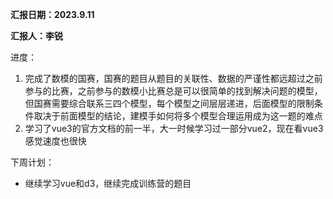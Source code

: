 **汇报日期：2023.9.11**

**汇报人：李锐**



进度：

1. 完成了数模的国赛，国赛的题目从题目的关联性、数据的严谨性都远超过之前参与的比赛，之前参与的数模小比赛总是可以很简单的找到解决问题的模型，但国赛需要综合联系三四个模型，每个模型之间层层递进，后面模型的限制条件取决于前面模型的结论，建模手如何将多个模型合理运用成为这一题的难点
2. 学习了vue3的官方文档的前一半，大一时候学习过一部分vue2，现在看vue3感觉速度也很快



下周计划：

- 继续学习vue和d3，继续完成训练营的题目

